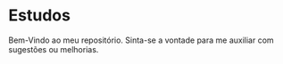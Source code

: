 # Estudos
Bem-Vindo ao meu repositório. Sinta-se a vontade para me auxiliar com sugestões ou melhorias.

